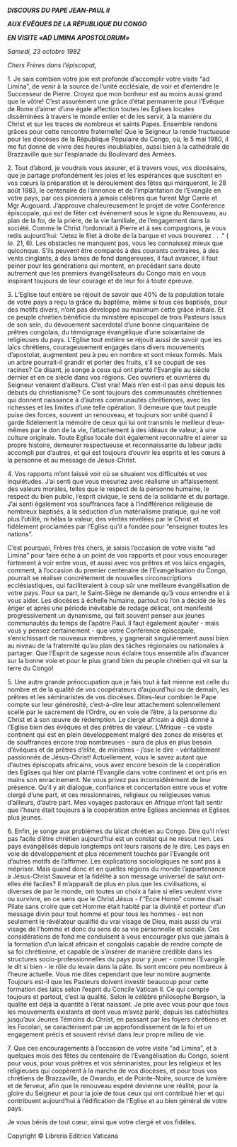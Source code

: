 ***DISCOURS DU PAPE JEAN-PAUL II***

***AUX ÉVÊQUES DE LA RÉPUBLIQUE DU CONGO***

***EN VISITE «AD LIMINA APOSTOLORUM»***

*Samedi, 23 octobre 1982*

*Chers Frères dans l’épiscopat,*

1\. Je sais combien votre joie est profonde d’accomplir votre visite “ad Limina”, de venir à la source de l’unité ecclésiale, de voir et d’entendre le Successeur de Pierre. Croyez que mon bonheur est au moins aussi grand que le vôtre! C’est assurément une grâce d’état permanente pour l’Evêque de Rome d’aimer d’une égale affection toutes les Eglises locales disséminées à travers le monde entier et de les servir, à la manière du Christ et sur les traces de nombreux et saints Papes. Ensemble rendons grâces pour cette rencontre fraternelle! Que le Seigneur la rende fructueuse pour les diocèses de la République Populaire du Congo, où, le 5 mai 1980, il me fut donné de vivre des heures inoubliables, aussi bien à la cathédrale de Brazzaville que sur l’esplanade du Boulevard des Armées.

2\. Tout d’abord, je voudrais vous assurer, et à travers vous, vos diocésains, que je partage profondément les joies et les espérances que suscitent en vos cœurs la préparation et le déroulement des fêtes qui marqueront, le 28 août 1983, le centenaire de l’annonce et de l’implantation de l’Evangile en votre pays, par ces pionniers à jamais célèbres que furent Mgr Carrie et Mgr Augouard. J’approuve chaleureusement le projet de votre Conférence épiscopale, qui est de fêter cet événement sous le signe du Renouveau, au plan de la foi, de la prière, de la vie familiale, de l’engagement dans la société. Comme le Christ l’ordonnait à Pierre et à ses compagnons, je vous redis aujourd’hui: “Jetez le filet à droite de la barque et vous trouverez . . .” ( *Io*. 21, 6). Les obstacles ne manquent pas, vous les connaissez mieux que quiconque. S’ils peuvent être comparés à des courants contraires, à des vents cinglants, à des lames de fond dangereuses, il faut avancer, il faut peiner pour les générations qui montent, en procédant sans doute autrement que les premiers évangélisateurs du Congo mais en vous inspirant toujours de leur courage et de leur foi à toute épreuve.

3\. L’Eglise tout entière se réjouit de savoir que 40% de la population totale de votre pays a reçu la grâce du baptême, même si tous ces baptisés, pour des motifs divers, n’ont pas développé au maximum cette grâce initiale. Et ce peuple chrétien bénéficie du ministère épiscopal de trois Pasteurs issus de son sein, du dévouement sacerdotal d’une bonne cinquantaine de prêtres congolais, du témoignage évangélique d’une soixantaine de religieuses du pays. L’Eglise tout entière se réjouit aussi de savoir que les laïcs chrétiens, courageusement engagés dans divers mouvements d’apostolat, augmentent peu à peu en nombre et sont mieux formés. Mais un arbre pourrait-il grandir et porter des fruits, s’il se coupait de ses racines? Ce disant, je songe à ceux qui ont planté l’Evangile au siècle dernier et en ce siècle dans vos régions. Ces ouvriers et ouvrières du Seigneur venaient d’ailleurs. C’est vrai! Mais n’en est-il pas ainsi depuis les débuts du christianisme? Ce sont toujours des communautés chrétiennes qui donnent naissance à d’autres communautés chrétiennes, avec les richesses et les limites d’une telle opération. Il demeure que tout peuple puise des forces, souvent un renouveau, et toujours son unité quand il garde fidèlement la mémoire de ceux qui lui ont transmis le meilleur d’eux-mêmes par le don de la vie, l’attachement à des idéaux de valeur, à une culture originale. Toute Eglise locale doit également reconnaître et aimer sa propre histoire, demeurer respectueuse et reconnaissante du labeur jadis accompli par d’autres, et qui est toujours d’ouvrir les esprits et les cœurs à la personne et au message de Jésus-Christ.

4\. Vos rapports m’ont laissé voir où se situaient vos difficultés et vos inquiétudes. J’ai senti que vous mesuriez avec réalisme un affaissement des valeurs morales, telles que le respect de la personne humaine, le respect du bien public, l’esprit civique, le sens de la solidarité et du partage. J’ai senti également vos souffrances face à l’indifférence religieuse de nombreux baptisés, à la séduction d’un matérialisme pratique, qui ne voit plus l’utilité, ni hélas la valeur, des vérités révélées par le Christ et fidèlement proclamées par l’Eglise qu’il a fondée pour “enseigner toutes les nations”.

C’est pourquoi, Frères très chers, je saisis l’occasion de votre visite “ad Limina” pour faire écho à un point de vos rapports et pour vous encourager fortement à voir entre vous, et aussi avec vos prêtres et vos laïcs engagés, comment, à l’occasion du premier centenaire de l’Evangélisation du Congo, pourrait se réaliser concrètement de nouvelles circonscriptions ecclésiastiques, qui faciliteraient à coup sûr une meilleure évangélisation de votre pays. Pour sa part, le Saint-Siège ne demande qu’à vous entendre et à vous aider. Les diocèses à échelle humaine, partout où l’on a décidé de les ériger et après une période inévitable de rodage délicat, ont manifesté progressivement un dynamisme, qui fait souvent penser aux jeunes communautés du temps de l’apôtre Paul. Il faut également ajouter - mais vous y pensez certainement - que votre Conférence épiscopale, s’enrichissant de nouveaux membres, y gagnerait singulièrement aussi bien au niveau de la fraternité qu’au plan des tâches régionales ou nationales à partager. Que l’Esprit de sagesse nous éclaire tous ensemble afin d’avancer sur la bonne voie et pour le plus grand bien du peuple chrétien qui vit sur la terre du Congo!

5\. Une autre grande préoccupation que je fais tout à fait mienne est celle du nombre et de la qualité de vos coopérateurs d’aujourd’hui ou de demain, les prêtres et les séminaristes de vos diocèses. Dites-leur combien le Pape compte sur leur générosité, c’est-à-dire leur attachement solennellement scellé par le sacrement de l’Ordre, ou en voie de l’être, à la personne du Christ et à son œuvre de rédemption. Le clergé africain a déjà donné à l’Eglise bien des évêques et des prêtres de valeur. L’Afrique - ce vaste continent qui est en plein développement malgré des zones de misères et de souffrances encore trop nombreuses - aura de plus en plus besoin d’évêques et de prêtres d’élite, de ministres - j’ose le dire - véritablement passionnés de Jésus-Christ! Actuellement, vous le savez autant que d’autres épiscopats africains, vous avez encore besoin de la coopération des Eglises qui hier ont planté l’Evangile dans votre continent et ont pris en mains son enracinement. Ne vous privez pas inconsidérément de leur présence. Qu’il y ait dialogue, confiance et concertation entre vous et votre clergé d’une part, et ces missionnaires, religieux ou religieuses venus d’ailleurs, d’autre part. Mes voyages pastoraux en Afrique m’ont fait sentir que l’heure était toujours à la coopération entre Eglises anciennes et Eglises plus jeunes.

6\. Enfin, je songe aux problèmes du laïcat chrétien au Congo. Dire qu’il n’est pas facile d’être chrétien aujourd’hui est un constat qui ne résout rien. Les pays évangélisés depuis longtemps ont leurs raisons de le dire. Les pays en voie de développement et plus récemment touchés par l’Evangile ont d’autres motifs de l’affirmer. Les explications sociologiques ne sont pas à mépriser. Mais quand donc et en quelles régions du monde l’appartenance à Jésus-Christ Sauveur et la fidélité à son message universel de salut ont-elles été faciles? Il m’apparaît de plus en plus que les civilisations, si diverses de par le monde, ont toutes un choix à faire si elles veulent vivre ou survivre, en ce sens que le Christ Jésus - l’“Ecce Homo” comme disait Pilate sans croire que cet Homme était habité par la divinité et porteur d’un message divin pour tout homme et pour tous les hommes - est non seulement le révélateur qualifié du vrai visage de Dieu, mais aussi du vrai visage de l’homme et donc du sens de sa vie personnelle et sociale. Ces considérations de fond me conduisent à vous encourager plus que jamais à la formation d’un laïcat africain et congolais capable de rendre compte de sa foi chrétienne, et capable de s’insérer de manière crédible dans les structures socio-professionnelles du pays pour y jouer - comme l’Evangile le dit si bien - le rôle du levain dans la pâte. Ils sont encore peu nombreux à l’heure actuelle. Vous me dites cependant que leur nombre augmente. Toujours est-il que les Pasteurs doivent investir beaucoup pour cette formation des laïcs selon l’esprit du Concile Vatican II. Ce qui compte toujours et partout, c’est la qualité. Selon le célèbre philosophe Bergson, la qualité est déjà la quantité à l’état naissant. Je prie avec vous pour que tous les mouvements existants et dont vous m’avez parlé, depuis les catéchistes jusqu’aux Jeunes Témoins du Christ, en passant par les foyers chrétiens et les Focolari, se caractérisent par un approfondissement de la foi et un engagement précis et souvent révisé dans leur propre milieu de vie.

7\. Que ces encouragements à l’occasion de votre visite “ad Limina”, et à quelques mois des fêtes du centenaire de l’Evangélisation du Congo, soient pour vous, pour vous prêtres et vos séminaristes, pour les religieux et les religieuses qui coopèrent à la marche de vos diocèses, et pour tous vos chrétiens de Brazzaville, de Owando, et de Pointe-Noire, source de lumière et de ferveur, afin que le renouveau espéré devienne une réalité, pour la gloire du Seigneur et pour la joie de tous ceux qui ont contribué hier et qui contribuent aujourd’hui à l’édification de l’Eglise et au bien général de votre pays.

Je vous bénis de tout cœur, ainsi que votre clergé et vos fidèles.

Copyright © Libreria Editrice Vaticana